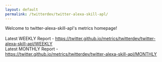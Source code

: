 ```yaml
---
layout: default
permalink: /twitterdev/twitter-alexa-skill-apl/
---
```

Welcome to twitter-alexa-skill-apl's metrics homepage!
<br><br>
Latest WEEKLY Report - <a href="https://twitter.github.io/metrics/twitterdev/twitter-alexa-skill-apl/WEEKLY">https://twitter.github.io/metrics/twitterdev/twitter-alexa-skill-apl/WEEKLY</a>
<br>
Latest MONTHLY Report - <a href="https://twitter.github.io/metrics/twitterdev/twitter-alexa-skill-apl/MONTHLY">https://twitter.github.io/metrics/twitterdev/twitter-alexa-skill-apl/MONTHLY</a>
<br>
